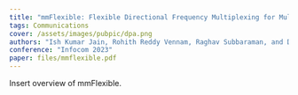 ```yaml
---
title: "mmFlexible: Flexible Directional Frequency Multiplexing for Multi-user mmWave Networks"
tags: Communications
cover: /assets/images/pubpic/dpa.png
authors: "Ish Kumar Jain, Rohith Reddy Vennam, Raghav Subbaraman, and Dinesh Bharadia"
conference: "Infocom 2023"
paper: files/mmflexible.pdf
---
```


Insert overview of mmFlexible.
